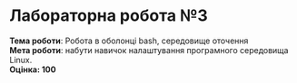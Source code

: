 <h1>Лабораторна робота №3</h1>
<b>Тема роботи</b>: Робота в оболонці bash, середовище оточення<br>
<b>Мета роботи</b>: набути навичок налаштування програмного середовища Linux.<br>
<b>
<b>Оцінка: 100</b><br>
